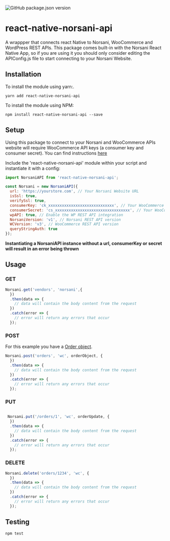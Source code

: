 ![GitHub package.json version](https://img.shields.io/github/package-json/v/MahmudHamid/react-native-norsani-api.svg)
# react-native-norsani-api
A wrappper that connects react Native to Norsani, WooCommerce and WordPress REST APIs. This package comes built-in with the Norsani React Native App, so if you are using it you should only consider editing the APIConfig.js file to start connecting to your Norsani Website.

## Installation

To install the module using yarn:.

```
yarn add react-native-norsani-api
```

To install the module using NPM:

```
npm install react-native-norsani-api --save
```

## Setup

Using this package to connect to your Norsani and WooCommerce APIs website will require WooCommerce API keys (a consumer key and consumer secret). You can find instructions [here](https://docs.woocommerce.com/document/woocommerce-rest-api/)

Include the 'react-native-norsani-api' module within your script and instantiate it with a config:

```javascript
import NorsaniAPI from 'react-native-norsani-api';

const Norsani = new NorsaniAPI({
  url: 'https://yourstore.com', // Your Norsani Website URL
  isSsl: true,
  verifySsl: true,
  consumerKey: 'ck_xxxxxxxxxxxxxxxxxxxxxxxxxxxxx', // Your WooCommerce consumer secret
  consumerSecret: 'cs_xxxxxxxxxxxxxxxxxxxxxxxxxxxxxxxxx', // Your WooCommerce consumer secret
  wpAPI: true, // Enable the WP REST API integration
  NorsaniVersion: 'v1', // Norsani REST API version
  WCVersion: 'v3', // WooCommerce REST API version
  queryStringAuth: true
});
```

**Instantiating a NorsaniAPI instance without a url, consumerKey or secret will result in an error being thrown**

## Usage

### GET

```javascript
Norsani.get('vendors', 'norsani',{
  })
  .then(data => {
    // data will contain the body content from the request
  })
  .catch(error => {
    // error will return any errors that occur
  });
```

### POST

For this example you have a [Order object](http://woocommerce.github.io/woocommerce-rest-api-docs/#create-an-order).

```javascript
Norsani.post('orders', 'wc', orderObject, {
  })
  .then(data => {
    // data will contain the body content from the request
  })
  .catch(error => {
    // error will return any errors that occur
  });
```

### PUT

```javascript

 Norsani.put('/orders/1', 'wc', orderUpdate, {
  })
  .then(data => {
    // data will contain the body content from the request
  })
  .catch(error => {
    // error will return any errors that occur
  });
```

### DELETE

```javascript
Norsani.delete('orders/1234', 'wc', {
  })
  .then(data => {
    // data will contain the body content from the request
  })
  .catch(error => {
    // error will return any errors that occur
  });
```

## Testing

```
npm test
```
